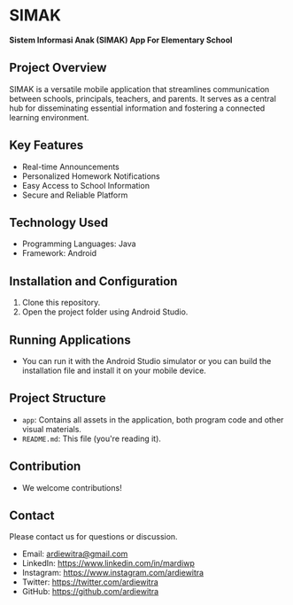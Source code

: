 # SIMAK

**Sistem Informasi Anak (SIMAK) App For Elementary School**

## Project Overview

SIMAK is a versatile mobile application that streamlines communication between schools, principals, teachers, and parents. It serves as a central hub for disseminating essential information and fostering a connected learning environment.

## Key Features

* Real-time Announcements
* Personalized Homework Notifications
* Easy Access to School Information
* Secure and Reliable Platform

## Technology Used

* Programming Languages: Java
* Framework: Android

## Installation and Configuration

1. Clone this repository.
2. Open the project folder using Android Studio.

## Running Applications

* You can run it with the Android Studio simulator or you can build the installation file and install it on your mobile device.

## Project Structure

* `app`: Contains all assets in the application, both program code and other visual materials.
* `README.md`: This file (you're reading it).

## Contribution

* We welcome contributions!

## Contact

Please contact us for questions or discussion.
* Email: ardiewitra@gmail.com
* LinkedIn: https://www.linkedin.com/in/mardiwp
* Instagram: https://www.instagram.com/ardiewitra
* Twitter: https://twitter.com/ardiewitra
* GitHub: https://github.com/ardiewitra
